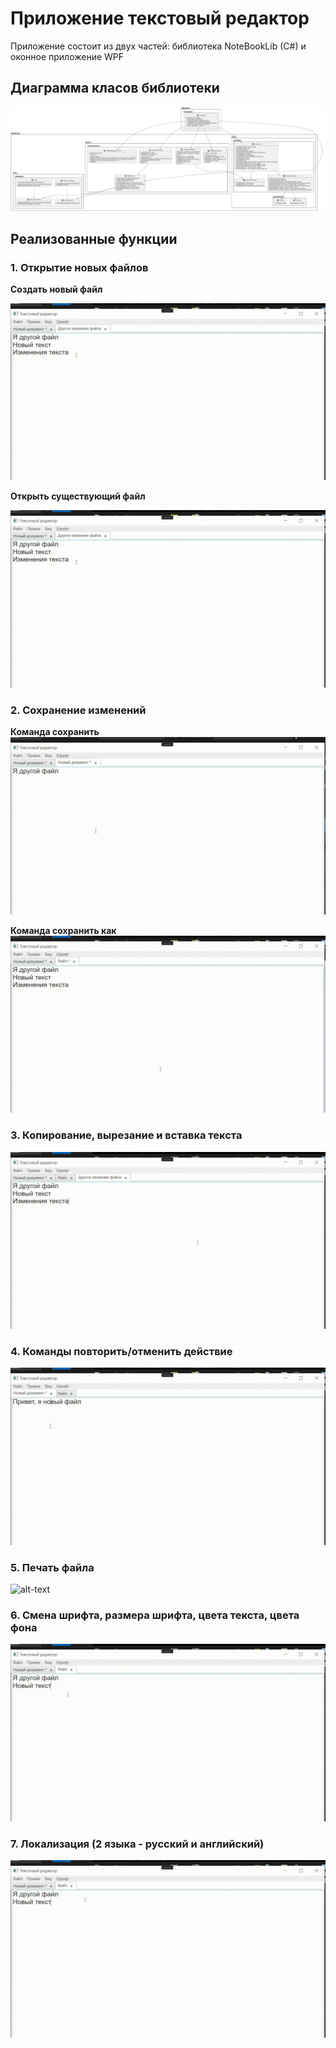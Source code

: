 # Приложение текстовый редактор

Приложение состоит из двух частей: библиотека NoteBookLib (C#) и оконное приложение WPF

## Диаграмма класов библиотеки

![alt-text](https://github.com/korneevDev/NoteBook/blob/master/media/class-diagram.png)

## Реализованные функции

### 1. Открытие новых файлов

**Создать новый файл**

![alt-text](https://github.com/korneevDev/NoteBook/blob/master/media/%D0%9E%D1%82%D0%BA%D1%80%D1%8B%D1%82%D0%B8%D0%B5%20%D1%84%D0%B0%D0%B9%D0%BB%D0%B0.gif)

**Открыть существующий файл**

![alt-text](https://github.com/korneevDev/NoteBook/blob/master/media/%D0%9E%D1%82%D0%BA%D1%80%D1%8B%D1%82%D0%B8%D0%B5%20%D1%84%D0%B0%D0%B9%D0%BB%D0%B0.gif)

### 2. Сохранение изменений

**Команда сохранить**
![alt-text](https://github.com/korneevDev/NoteBook/blob/master/media/%D0%A1%D0%BE%D1%85%D1%80%D0%B0%D0%BD%D0%B5%D0%BD%D0%B8%D0%B5%20%D1%84%D0%B0%D0%B9%D0%BB%D0%B0.gif)

**Команда сохранить как**
![alt-text](https://github.com/korneevDev/NoteBook/blob/master/media/%D0%A1%D0%BE%D1%85%D1%80%D0%B0%D0%BD%D0%B8%D1%82%D1%8C%20%D0%BA%D0%B0%D0%BA.gif)

### 3. Копирование, вырезание и вставка текста

![alt-text](https://github.com/korneevDev/NoteBook/blob/master/media/%D0%9A%D0%BE%D0%BF%D0%B8%D1%80%D0%BE%D0%B2%D0%B0%D0%BD%D0%B8%D0%B5%2C%20%D0%B2%D1%81%D1%82%D0%B0%D0%B2%D0%BA%D0%B0%2C%20%D0%B2%D1%8B%D1%80%D0%B5%D0%B7%D0%B0%D0%BD%D0%B8%D0%B5.gif)

### 4. Команды повторить/отменить действие

![alt-text](https://github.com/korneevDev/NoteBook/blob/master/media/%D0%9E%D1%82%D0%BC%D0%B5%D0%BD%D0%B0%2C%20%D0%BF%D0%BE%D0%B2%D1%82%D0%BE%D1%80.gif)

### 5. Печать файла

![alt-text](https://github.com/korneevDev/NoteBook/blob/master/media/%D0%9F%D0%B5%D1%87%D0%B0%D1%82%D1%8C.gif)

### 6. Смена шрифта, размера шрифта, цвета текста, цвета фона

![alt-text](https://github.com/korneevDev/NoteBook/blob/master/media/%D0%98%D0%B7%D0%BC%D0%B5%D0%BD%D0%B5%D0%BD%D0%B8%D0%B5%20%D1%88%D1%80%D0%B8%D1%84%D1%82%D0%B0%2C%20%D1%80%D0%B0%D0%B7%D0%BC%D0%B5%D1%80%D0%B0%2C%20%D1%86%D0%B2%D0%B5%D1%82%D0%B0.gif)

### 7. Локализация (2 языка - русский и английский)

![alt-text](https://github.com/korneevDev/NoteBook/blob/master/media/%D0%9B%D0%BE%D0%BA%D0%B0%D0%BB%D0%B8%D0%B7%D0%B0%D1%86%D0%B8%D1%8F.gif)
